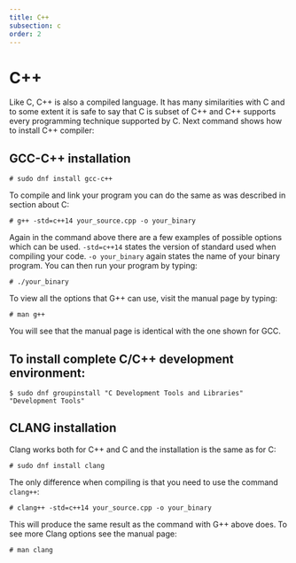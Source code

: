 ```yaml
---
title: C++
subsection: c
order: 2
---
```


# C++

Like C, C++ is also a compiled language. It has many similarities with C and to some extent it is safe to say that C is
subset of C++ and C++ supports every programming technique supported by C. Next command shows how to install C++ compiler:

## GCC-C++ installation

```
# sudo dnf install gcc-c++
```

To compile and link your program you can do the same as was described in section about C:

```
# g++ -std=c++14 your_source.cpp -o your_binary
```

Again in the command above there are a few examples of possible options which can be used.
`-std=c++14` states the version of standard used when compiling your code. `-o your_binary` again states the name of your binary program.
You can then run your program by typing:

```
# ./your_binary
```

To view all the options that G++ can use, visit the manual page by typing:

```
# man g++
```

You will see that the manual page is identical with the one shown for GCC.


## To install complete C/C++ development environment:

```
$ sudo dnf groupinstall "C Development Tools and Libraries" "Development Tools"
```

## CLANG installation

Clang works both for C++ and C and the installation is the same as for C:

```
# sudo dnf install clang
```

The only difference when compiling is that you need to use the command `clang++`:

```
# clang++ -std=c++14 your_source.cpp -o your_binary
```

This will produce the same result as the command with G++ above does. To see more Clang options see the manual page:

```
# man clang
```
